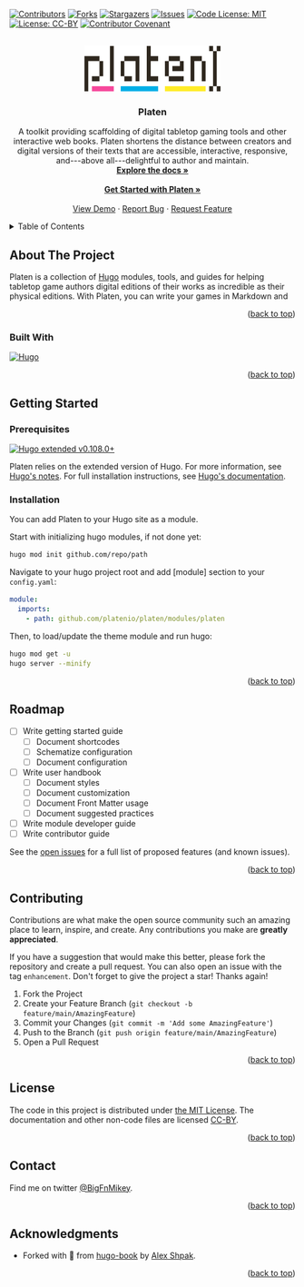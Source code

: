 <!-- markdownlint-disable MD033 MD041-->
<!-- Navigate back to top -->
<a name="readme-top"></a>
<!-- PROJECT SHIELDS -->
[![Contributors][contributors-shield]][contributors-url]
[![Forks][forks-shield]][forks-url]
[![Stargazers][stars-shield]][stars-url]
[![Issues][issues-shield]][issues-url]
[![Code License: MIT][license-code-shield]][license-code-url]
[![License: CC-BY][license-shield]][license-url]
[![Contributor Covenant][coc-shield]][coc-url]

<!-- PROJECT LOGO -->
<br />
<div align="center">
  <a href="https://github.com/platenio/platen">
    <img src="site/static/images/logo.svg" alt="Logo" width="240" height="80">
  </a>

  <h3 align="center">Platen</h3>

  <p align="center">
    A toolkit providing scaffolding of digital tabletop gaming tools and other interactive web
    books. Platen shortens the distance between creators and digital versions of their texts that
    are accessible, interactive, responsive, and---above all---delightful to author and maintain.
    <br />
    <a href="https://platen.io"><strong>Explore the docs »</strong></a>
    <br />
    <br />
    <a href="https://platen.io/getting-started/happy-path-setup/"><strong>Get Started with Platen »</strong></a>
    <br />
    <br />
    <a href="https://flagrant.garden">View Demo</a>
    ·
    <a href="https://github.com/platenio/platen/issues">Report Bug</a>
    ·
    <a href="https://github.com/platenio/platen/issues">Request Feature</a>
  </p>
</div>

<!-- TABLE OF CONTENTS -->
<details>
  <summary>Table of Contents</summary>
  <ol>
    <li>
      <a href="#about-the-project">About The Project</a>
      <ul>
        <li><a href="#built-with">Built With</a></li>
      </ul>
    </li>
    <li>
      <a href="#getting-started">Getting Started</a>
      <ul>
        <li><a href="#prerequisites">Prerequisites</a></li>
        <li><a href="#installation">Installation</a></li>
      </ul>
    </li>
    <!-- <li><a href="#usage">Usage</a></li> -->
    <li><a href="#roadmap">Roadmap</a></li>
    <li><a href="#contributing">Contributing</a></li>
    <li><a href="#license">License</a></li>
    <li><a href="#contact">Contact</a></li>
    <li><a href="#acknowledgments">Acknowledgments</a></li>
  </ol>
</details>

## About The Project

Platen is a collection of [Hugo][hugo-url] modules, tools, and guides for helping tabletop game
authors digital editions of their works as incredible as their physical editions. With Platen, you
can write your games in Markdown and

<p align="right">(<a href="#readme-top">back to top</a>)</p>

### Built With

[![Hugo][hugo-shield]][hugo-url]

<p align="right">(<a href="#readme-top">back to top</a>)</p>

## Getting Started

<!-- This is an example of how you may give instructions on setting up your project locally.
To get a local copy up and running follow these simple example steps. -->

### Prerequisites

[![Hugo extended v0.108.0+][hugo-shield-minimum]][hugo-install]

Platen relies on the extended version of Hugo. For more information, see [Hugo's notes][hugo-ext].
For full installation instructions, see [Hugo's documentation][hugo-install].

[hugo-shield-minimum]: https://img.shields.io/badge/Hugo%20Extended-%5E0.108.0-ff4088?style=for-the-badge&logo=hugo
[hugo-install]: https://gohugo.io/getting-started/installing/
[hugo-ext]: https://gohugo.io/news/0.48-relnotes/

### Installation

You can add Platen to your Hugo site as a module.

Start with initializing hugo modules, if not done yet:

```sh
hugo mod init github.com/repo/path
```

Navigate to your hugo project root and add [module] section to your `config.yaml`:

```yaml
module:
  imports:
    - path: github.com/platenio/platen/modules/platen
```

Then, to load/update the theme module and run hugo:

```sh
hugo mod get -u
hugo server --minify
```

<p align="right">(<a href="#readme-top">back to top</a>)</p>

## Roadmap

- [ ] Write getting started guide
  - [ ] Document shortcodes
  - [ ] Schematize configuration
  - [ ] Document configuration
- [ ] Write user handbook
  - [ ] Document styles
  - [ ] Document customization
  - [ ] Document Front Matter usage
  - [ ] Document suggested practices
- [ ] Write module developer guide
- [ ] Write contributor guide

See the [open issues](https://github.com/platenio/platen/issues) for a full list of
proposed features (and known issues).

<p align="right">(<a href="#readme-top">back to top</a>)</p>

## Contributing

Contributions are what make the open source community such an amazing place to learn, inspire, and
create. Any contributions you make are **greatly appreciated**.

If you have a suggestion that would make this better, please fork the repository and create a pull
request. You can also open an issue with the tag `enhancement`. Don't forget to give the project a
star! Thanks again!

1. Fork the Project
1. Create your Feature Branch (`git checkout -b feature/main/AmazingFeature`)
1. Commit your Changes (`git commit -m 'Add some AmazingFeature'`)
1. Push to the Branch (`git push origin feature/main/AmazingFeature`)
1. Open a Pull Request

<p align="right">(<a href="#readme-top">back to top</a>)</p>

## License

The code in this project is distributed under [the MIT License][license-code-url]. The documentation
and other non-code files are licensed [CC-BY][license-url].

<p align="right">(<a href="#readme-top">back to top</a>)</p>

## Contact

Find me on twitter [@BigFnMikey][twitter].

<p align="right">(<a href="#readme-top">back to top</a>)</p>

## Acknowledgments

- Forked with 💜 from [hugo-book][hugo-book] by [Alex Shpak][hugo-book-author].

<p align="right">(<a href="#readme-top">back to top</a>)</p>

<!-- Link References -->
[contributors-shield]: https://img.shields.io/github/contributors/platenio/platen.svg?style=for-the-badge
[contributors-url]: https://github.com/platenio/platen/graphs/contributors
[forks-shield]: https://img.shields.io/github/forks/platenio/platen.svg?style=for-the-badge
[forks-url]: https://github.com/platenio/platen/network/members
[stars-shield]: https://img.shields.io/github/stars/platenio/platen.svg?style=for-the-badge
[stars-url]: https://github.com/platenio/platen/stargazers
[issues-shield]: https://img.shields.io/github/issues/platenio/platen.svg?style=for-the-badge
[issues-url]: https://github.com/platenio/platen/issues
[license-code-shield]: https://img.shields.io/badge/Code%20License-MIT-green?style=for-the-badge
[license-shield]: https://img.shields.io/badge/License-CC--BY_4.0-blue?style=for-the-badge
[license-code-url]: https://github.com/platenio/platen/blob/main/LICENSE-CODE
[coc-shield]: https://img.shields.io/badge/Contributor%20Covenant-2.1-4baaaa.svg?style=for-the-badge
[coc-url]: https://github.com/platenio/platen/blob/main/.github/code_of_conduct.md
[hugo-shield]: https://img.shields.io/badge/Hugo-ff4088?style=for-the-badge&logo=hugo&logoColor=white
[hugo-url]: https://gohugo.io/
[hugo-book]: https://github.com/alex-shpak/hugo-book
[hugo-book-author]: https://github.com/alex-shpak
[license-url]: https://github.com/platenio/platen/blob/main/LICENSE
[twitter]: https://twitter.com/BigFnMikey
